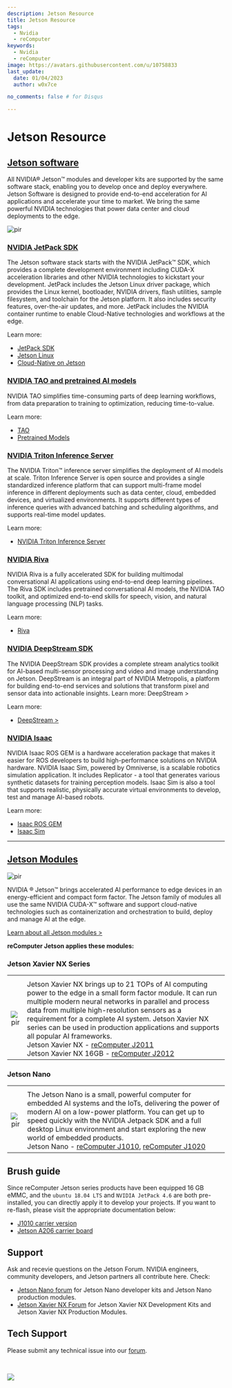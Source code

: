 ```yaml
---
description: Jetson Resource
title: Jetson Resource
tags:
  - Nvidia
  - reComputer
keywords:
  - Nvidia
  - reComputer
image: https://avatars.githubusercontent.com/u/10758833
last_update:
  date: 01/04/2023
  author: w0x7ce

no_comments: false # for Disqus

---
```


# Jetson Resource

## [Jetson software](https://developer.nvidia.com/embedded/develop/software)

All NVIDIA® Jetson™ modules and developer kits are supported by the same software stack, enabling you to develop once and deploy everywhere. Jetson Software is designed to provide end-to-end acceleration for AI applications and accelerate your time to market. We bring the same powerful NVIDIA technologies that power data center and cloud deployments to the edge.

<p style={{textAlign: 'center'}}><img src="https://files.seeedstudio.com/wiki/recomputerzhongwen/rewendang.png" alt="pir" width={800} height="auto" /></p>

### [NVIDIA JetPack SDK](https://developer.nvidia.com/embedded/jetpack)

The Jetson software stack starts with the NVIDIA JetPack™ SDK, which provides a complete development environment including CUDA-X acceleration libraries and other NVIDIA technologies to kickstart your development. JetPack includes the Jetson Linux driver package, which provides the Linux kernel, bootloader, NVIDIA drivers, flash utilities, sample filesystem, and toolchain for the Jetson platform. It also includes security features, over-the-air updates, and more. JetPack includes the NVIDIA container runtime to enable Cloud-Native technologies and workflows at the edge.

Learn more:

- [JetPack SDK](https://developer.nvidia.com/embedded/jetpack)
- [Jetson Linux](https://developer.nvidia.com/embedded/linux-tegra)
- [Cloud-Native on Jetson](https://developer.nvidia.com/embedded/jetson-cloud-native)

### [NVIDIA TAO and pretrained AI models](https://developer.nvidia.com/tao)

NVIDIA TAO simplifies time-consuming parts of deep learning workflows, from data preparation to training to optimization, reducing time-to-value.

Learn more:

- [TAO](https://developer.nvidia.com/tao)
- [Pretrained Models](https://developer.nvidia.com/tao-toolkit)

### [NVIDIA Triton Inference Server](https://developer.nvidia.com/nvidia-triton-inference-server)

The NVIDIA Triton™ inference server simplifies the deployment of AI models at scale. Triton Inference Server is open source and provides a single standardized inference platform that can support multi-frame model inference in different deployments such as data center, cloud, embedded devices, and virtualized environments. It supports different types of inference queries with advanced batching and scheduling algorithms, and supports real-time model updates.

Learn more:

- [NVIDIA Triton Inference Server](https://developer.nvidia.com/nvidia-triton-inference-server)

### [NVIDIA Riva](https://developer.nvidia.com/riva)

NVIDIA Riva is a fully accelerated SDK for building multimodal conversational AI applications using end-to-end deep learning pipelines. The Riva SDK includes pretrained conversational AI models, the NVIDIA TAO toolkit, and optimized end-to-end skills for speech, vision, and natural language processing (NLP) tasks.

Learn more:

- [Riva](https://developer.nvidia.com/riva)

### [NVIDIA DeepStream SDK](https://developer.nvidia.com/deepstream-sdk)

The NVIDIA DeepStream SDK provides a complete stream analytics toolkit for AI-based multi-sensor processing and video and image understanding on Jetson. DeepStream is an integral part of NVIDIA Metropolis, a platform for building end-to-end services and solutions that transform pixel and sensor data into actionable insights. Learn more: DeepStream >

Learn more:

- [DeepStream >](https://developer.nvidia.com/deepstream-sdk)

### [NVIDIA Isaac](https://developer.nvidia.com/isaac-sdk)

NVIDIA Isaac ROS GEM is a hardware acceleration package that makes it easier for ROS developers to build high-performance solutions on NVIDIA hardware. NVIDIA Isaac Sim, powered by Omniverse, is a scalable robotics simulation application. It includes Replicator - a tool that generates various synthetic datasets for training perception models. Isaac Sim is also a tool that supports realistic, physically accurate virtual environments to develop, test and manage AI-based robots. 

Learn more:

- [Isaac ROS GEM](https://developer.nvidia.com/isaac-ros-gems)
- [Isaac Sim](https://developer.nvidia.com/isaac-sim)

---

## [Jetson Modules](https://developer.nvidia.com/embedded/jetson-modules)

<p style={{textAlign: 'center'}}><img src="https://files.seeedstudio.com/wiki/recomputerzhongwen/rewendang2.png" alt="pir" width={500} height="auto" /></p>


NVIDIA ® Jetson™ brings accelerated AI performance to edge devices in an energy-efficient and compact form factor. The Jetson family of modules all use the same NVIDIA CUDA-X™ software and support cloud-native technologies such as containerization and orchestration to build, deploy and manage AI at the edge.

[Learn about all Jetson modules >](https://developer.nvidia.com/embedded/jetson-modules)

**reComputer Jetson applies these modules:**

### Jetson Xavier NX Series

<table align="center">
  <tbody><tr>
      <th align="center" />
      <th align="center" />
    </tr>
    <tr>
      <td align="center"><p style={{textAlign: 'center'}}><img src="https://files.seeedstudio.com/wiki/recomputerzhongwen/rewendang3.jpg" alt="pir" width={300} height="auto" /></p></td>
      <td align="left">Jetson Xavier NX brings up to 21 TOPs of AI computing power to the edge in a small form factor module. It can run multiple modern neural networks in parallel and process data from multiple high-resolution sensors as a requirement for a complete AI system. Jetson Xavier NX series can be used in production applications and supports all popular AI frameworks.<br /> Jetson Xavier NX - <a href="https://www.seeedstudio.com/Jetson-20-1-H1-p-5328.html">reComputer J2011</a><br /> Jetson Xavier NX 16GB - <a href="https://www.seeedstudio.com/Jetson-20-1-H2-p-5329.html">reComputer J2012</a></td>
    </tr>
  </tbody>
</table>


### Jetson Nano

<table align="center">
  <tbody><tr>
      <th align="center" />
      <th align="center" />
    </tr>
    <tr>
      <td align="center"><p style={{textAlign: 'center'}}><img src="https://files.seeedstudio.com/wiki/recomputerzhongwen/rewendang4.jpg" alt="pir" width={300} height="auto" /></p></td>
      <td align="left">The Jetson Nano is a small, powerful computer for embedded AI systems and the IoTs, delivering the power of modern AI on a low-power platform. You can get up to speed quickly with the NVIDIA Jetpack SDK and a full desktop Linux environment and start exploring the new world of embedded products.<br /> Jetson Nano - <a href="https://www.seeedstudio.com/Jetson-10-1-A0-p-5336.html">reComputer J1010</a>, <a href="https://www.seeedstudio.com/Jetson-10-1-H0-p-5335.html">reComputer J1020</a></td>
    </tr>
  </tbody>
</table>


## Brush guide

Since reComputer Jetson series products have been equipped 16 GB eMMC, and the `ubuntu 18.04 LTS` and `NVIDIA JetPack 4.6` are both pre-installed, you can directly apply it to develop your projects. If you want to re-flash, please visit the appropriate documentation below:

- [J1010 carrier version](https://wiki.seeedstudio.com/install_NVIDIA_software_to_Jetson-10-1-A0)
- [Jetson A206 carrier board](https://wiki.seeedstudio.com/Tutorial-of-A20X-Carrier-Boards/)

## Support

Ask and recevie questions on the Jetson Forum. NVIDIA engineers, community developers, and Jetson partners all contribute here. Check:

- [Jetson Nano forum](https://forums.developer.nvidia.com/c/agx-autonomous-machines/jetson-embedded-systems/jetson-nano) for Jetson Nano developer kits and Jetson Nano production modules.
- [Jetson Xavier NX Forum](https://forums.developer.nvidia.com/c/agx-autonomous-machines/jetson-embedded-systems/jetson-xavier-nx) for Jetson Xavier NX Development Kits and Jetson Xavier NX Production Modules.

## Tech Support
Please submit any technical issue into our [forum](https://forum.seeedstudio.com/). 
<div>
  <br /><p style={{textAlign: 'center'}}><a href="https://www.seeedstudio.com/act-4.html?utm_source=wiki&utm_medium=wikibanner&utm_campaign=newproducts" target="_blank"><img src="https://files.seeedstudio.com/wiki/Wiki_Banner/new_product.jpg" /></a></p>
</div>